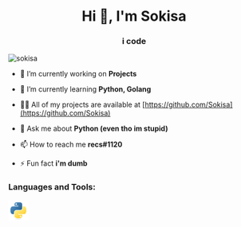 <h1 align="center">Hi 👋, I'm Sokisa</h1>
<h3 align="center">i code</h3>

<p align="left"> <img src="https://komarev.com/ghpvc/?username=sokisa&label=Profile%20views&color=0e75b6&style=flat" alt="sokisa" /> </p>

- 🔭 I’m currently working on **Projects**

- 🌱 I’m currently learning **Python, Golang**

- 👨‍💻 All of my projects are available at [https://github.com/Sokisa](https://github.com/Sokisa)

- 💬 Ask me about **Python (even tho im stupid)**

- 📫 How to reach me **recs#1120**

- ⚡ Fun fact **i'm dumb**



<h3 align="left">Languages and Tools:</h3>
<a href="https://www.python.org" target="_blank" rel="noreferrer"> <img src="https://raw.githubusercontent.com/devicons/devicon/master/icons/python/python-original.svg" alt="python" width="40" height="40"/> </a> </p>


